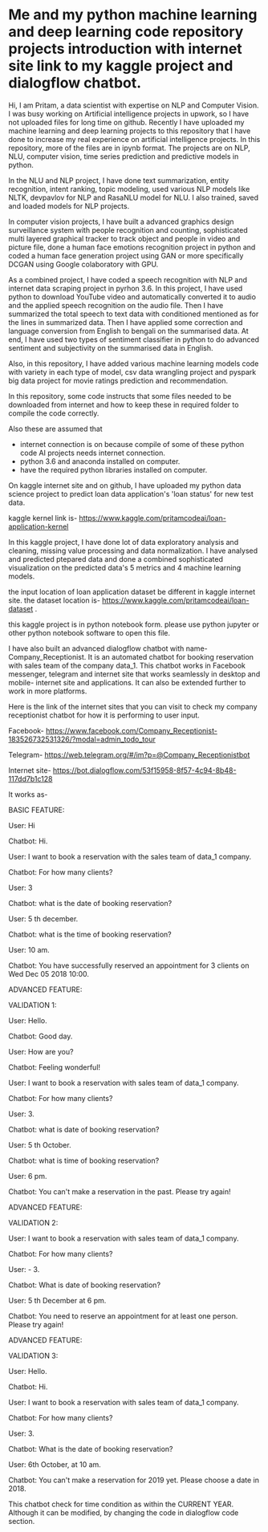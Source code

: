 # Me and my python machine learning and deep learning code repository projects introduction with internet site link to my kaggle project and dialogflow chatbot. 

Hi, I am Pritam, a data scientist with expertise on NLP and Computer Vision. I was busy working on Artificial intelligence projects in upwork, so I have not uploaded files for long time on github. Recently I have uploaded my machine learning and deep learning projects to this repository that I have done to increase my real experience on artificial intelligence projects. 
In this repository, more of the files are in ipynb format. The projects are on NLP, NLU, computer vision, time series prediction and predictive models in python. 

In the NLU and NLP project, I have done text summarization, entity recognition, intent ranking, topic modeling, used various NLP models like NLTK, devpavlov for NLP and RasaNLU model for NLU. I also trained, saved and loaded models for NLP projects. 

In computer vision projects, I have built a advanced graphics design surveillance system with people recognition and counting,  sophisticated multi layered graphical tracker to track object and people in video and picture file, done a human face emotions recognition project in python and coded a human face generation project using GAN or more specifically DCGAN using Google colaboratory with GPU. 

As a combined project, 
I have coded a speech recognition with NLP and internet data scraping project in pyrhon 3.6. In this project, I have used python to download YouTube video and automatically converted it to audio and the applied speech recognition on the audio file. Then I have summarized the total speech to text data with conditioned mentioned as for the lines in summarized data. Then I have applied some correction and language conversion from English to bengali on the summarised data. At end, I have used two types of sentiment classifier in python to do advanced sentiment and subjectivity on the summarised data in English. 

Also, in this repository, I have added various machine learning models code with variety in each type of model, csv data wrangling project and pyspark big data project for movie ratings prediction and recommendation.  

In this repository, some code instructs that some files needed to be downloaded from internet and how to keep these in required folder to compile the code correctly. 

Also these are assumed that 
- internet connection is on because compile of some of these python code AI projects needs internet connection.   
- python 3.6 and anaconda installed on computer. 
- have the required python libraries installed on computer. 

On kaggle internet site and on github, I have uploaded my python data science project to predict loan data application's 'loan status' for new test data.

kaggle kernel link is- https://www.kaggle.com/pritamcodeai/loan-application-kernel

In this kaggle project, I have done lot of data exploratory analysis and cleaning, missing value processing and data normalization. I have analysed and predicted ptepared data and done a combined sophisticated visualization on the predicted data's 5 metrics and 4 machine learning models. 

the input location of loan application dataset be different in kaggle internet site. the dataset location is- https://www.kaggle.com/pritamcodeai/loan-dataset .

this kaggle project is in python notebook form. please use python jupyter or other python notebook software to open this file.

I have also built an advanced dialogflow chatbot with name-  Company_Receptionist. It is an automated chatbot for booking reservation with sales team of the company data_1. This chatbot works in Facebook messenger, telegram and internet site that works seamlessly in desktop and mobile- internet site and applications. It can also be extended further to work in more platforms. 

Here is the link of the internet sites that you can visit to check my company receptionist chatbot for how it is performing to user input. 

Facebook- 
https://www.facebook.com/Company_Receptionist-183526732531326/?modal=admin_todo_tour 

Telegram- 
https://web.telegram.org/#/im?p=@Company_Receptionistbot 

Internet site- 
https://bot.dialogflow.com/53f15958-8f57-4c94-8b48-117dd7b1c128 


It works as- 


BASIC FEATURE: 

User: Hi 

Chatbot: Hi. 

User: I want to book a reservation with the sales team of data_1 company. 

Chatbot: For how many clients? 

User: 3 

Chatbot: what is the date of booking reservation? 

User: 5 th december. 

Chatbot: what is the time of booking reservation? 

User: 10 am. 

Chatbot: You have successfully reserved an appointment for 3 clients on Wed Dec 05 2018 10:00.



ADVANCED FEATURE: 

VALIDATION 1:

User: Hello. 

Chatbot: Good day. 

User: How are you? 

Chatbot: Feeling wonderful! 

User: I want to book a reservation with sales team of data_1 company. 

Chatbot: For how many clients? 

User: 3. 

Chatbot: what is date of booking reservation? 

User: 5 th October. 

Chatbot: what is time of booking reservation? 

User: 6 pm. 

Chatbot: You can't make a reservation in the past. Please try again!



ADVANCED FEATURE: 

VALIDATION 2:

User: I want to book a reservation with sales team of data_1 company. 

Chatbot: For how many clients? 

User: - 3. 

Chatbot: What is date of booking reservation? 

User: 5 th December at 6 pm. 

Chatbot: You need to reserve an appointment for at least one person. Please try again!

ADVANCED FEATURE: 

VALIDATION 3:

User: Hello. 

Chatbot: Hi. 

User: I want to book a reservation with sales team of data_1 company. 

Chatbot: For how many clients? 

User: 3. 

Chatbot: What is the date of booking reservation? 

User: 6th October, at 10 am. 

Chatbot: You can't make a reservation for 2019 yet. Please choose a date in 2018.

This chatbot check for time condition as within the CURRENT YEAR. Although it can be modified, by changing the code in dialogflow code section. 
